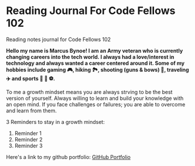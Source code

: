 # Reading Journal For Code Fellows 102
Reading notes journal for Code Fellows 102

**Hello my name is Marcus Bynoe! I am an Army veteran who is currently changing careers into the tech world. I always had a love/interest in technology and always wanted a career centered around it. Some of my hobbies include gaming :video_game:, hiking :national_park:, shooting (guns & bows)  	:bow_and_arrow:, traveling :airplane: and sports :football: :basketball: :soccer:.**

To me a growth mindset means you are always strving to be the best version of yourself. Always willing to learn and build your knowledge with an open mind. If you face challenges or failures; you are able to overcome and learn from them. 

3 Reminders to stay in a growth mindset:

1. Reminder 1
2. Reminder 2
3. Reminder 3

Here's a link to my github portfolio: [GitHub Portfolio](https://marcusbynoe.github.io/reading-notes/)

